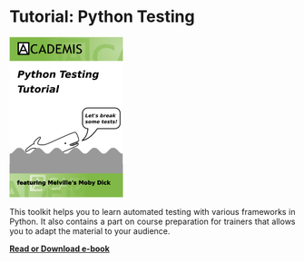 
<h1>Tutorial: Python Testing</h1>

<div class="media"><a href="https://www.gitbook.com/book/krother/python-testing-tutorial/details"><img class="media-object pull-left" alt="" src="images/icon_testing.png" style="padding-right:40px;" width="200"></a><p align="justify">This toolkit helps you to learn automated testing with various frameworks in Python. It also contains a part on course preparation for trainers that allows you to adapt the material to your audience. </p>

<b><a href="https://www.gitbook.com/book/krother/python-testing-tutorial/details">Read or Download e-book</a></b><br><br></div>
